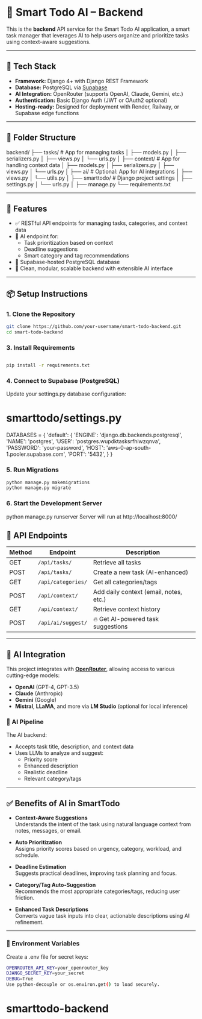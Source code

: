 # 🧠 Smart Todo AI – Backend

This is the **backend** API service for the Smart Todo AI application, a smart task manager that leverages AI to help users organize and prioritize tasks using context-aware suggestions.

---

## 🚀 Tech Stack

- **Framework:** Django 4+ with Django REST Framework
- **Database:** PostgreSQL via [Supabase](https://supabase.com/)
- **AI Integration:** OpenRouter (supports OpenAI, Claude, Gemini, etc.)
- **Authentication:** Basic Django Auth (JWT or OAuth2 optional)
- **Hosting-ready:** Designed for deployment with Render, Railway, or Supabase edge functions

---

## 📁 Folder Structure

backend/
├── tasks/ # App for managing tasks
│ ├── models.py
│ ├── serializers.py
│ ├── views.py
│ └── urls.py
│
├── context/ # App for handling context data
│ ├── models.py
│ ├── serializers.py
│ ├── views.py
│ └── urls.py
│
├── ai/ # Optional: App for AI integrations
│ ├── views.py
│ └── utils.py
│
├── smarttodo/ # Django project settings
│ ├── settings.py
│ └── urls.py
│
├── manage.py
└── requirements.txt

---

## 🧩 Features

- ✅ RESTful API endpoints for managing tasks, categories, and context data
- 🧠 AI endpoint for:
  - Task prioritization based on context
  - Deadline suggestions
  - Smart category and tag recommendations
- 📂 Supabase-hosted PostgreSQL database
- 🔐 Clean, modular, scalable backend with extensible AI interface

---

## 📦 Setup Instructions

### 1. Clone the Repository

```bash
git clone https://github.com/your-username/smart-todo-backend.git
cd smart-todo-backend
```

### 3. Install Requirements

```bash

pip install -r requirements.txt
```

### 4. Connect to Supabase (PostgreSQL)

Update your settings.py database configuration:

# smarttodo/settings.py

DATABASES = {
'default': {
'ENGINE': 'django.db.backends.postgresql',
'NAME': 'postgres',
'USER': 'postgres.wupdktasksrfhiwzqnva',
'PASSWORD': 'your-password',
'HOST': 'aws-0-ap-south-1.pooler.supabase.com',
'PORT': '5432',
}
}

### 5. Run Migrations

```bash
python manage.py makemigrations
python manage.py migrate
```

### 6. Start the Development Server

python manage.py runserver
Server will run at http://localhost:8000/

## 🔌 API Endpoints

| Method | Endpoint           | Description                            |
| ------ | ------------------ | -------------------------------------- |
| GET    | `/api/tasks/`      | Retrieve all tasks                     |
| POST   | `/api/tasks/`      | Create a new task (AI-enhanced)        |
| GET    | `/api/categories/` | Get all categories/tags                |
| POST   | `/api/context/`    | Add daily context (email, notes, etc.) |
| GET    | `/api/context/`    | Retrieve context history               |
| POST   | `/api/ai/suggest/` | 🔥 Get AI-powered task suggestions     |

---

## 🧠 AI Integration

This project integrates with **[OpenRouter](https://openrouter.ai)**, allowing access to various cutting-edge models:

- **OpenAI** (GPT-4, GPT-3.5)
- **Claude** (Anthropic)
- **Gemini** (Google)
- **Mistral**, **LLaMA**, and more via **LM Studio** (optional for local inference)

### 📡 AI Pipeline

The AI backend:

- Accepts task title, description, and context data
- Uses LLMs to analyze and suggest:
  - Priority score
  - Enhanced description
  - Realistic deadline
  - Relevant category/tags

---

## ✅ Benefits of AI in SmartTodo

- **Context-Aware Suggestions**  
  Understands the intent of the task using natural language context from notes, messages, or email.

- **Auto Prioritization**  
  Assigns priority scores based on urgency, category, workload, and schedule.

- **Deadline Estimation**  
  Suggests practical deadlines, improving task planning and focus.

- **Category/Tag Auto-Suggestion**  
  Recommends the most appropriate categories/tags, reducing user friction.

- **Enhanced Task Descriptions**  
  Converts vague task inputs into clear, actionable descriptions using AI refinement.

---

### 📌 Environment Variables

Create a .env file for secret keys:

```bash
OPENROUTER_API_KEY=your_openrouter_key
DJANGO_SECRET_KEY=your_secret
DEBUG=True
Use python-decouple or os.environ.get() to load securely.
```
# smarttodo-backend
